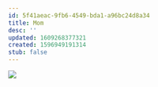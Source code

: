 ```yaml
---
id: 5f41aeac-9fb6-4549-bda1-a96bc24d8a34
title: Mom
desc: ''
updated: 1609268377321
created: 1596949191314
stub: false
---
```

![](https://kevinslin-images.s3.us-west-2.amazonaws.com/images/comics/Paper.Comics.1.png)
